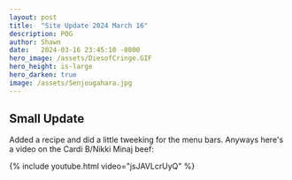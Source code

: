 ```yaml
---
layout: post
title:  "Site Update 2024 March 16"
description: POG
author: Shawn
date:   2024-03-16 23:45:10 -0800
hero_image: /assets/DiesofCringe.GIF
hero_height: is-large
hero_darken: true
image: /assets/Senjougahara.jpg
---
```


## Small Update

Added a recipe and did a little tweeking for the menu bars. Anyways here's a video on the Cardi B/Nikki Minaj beef:

{% include youtube.html video="jsJAVLcrUyQ" %}